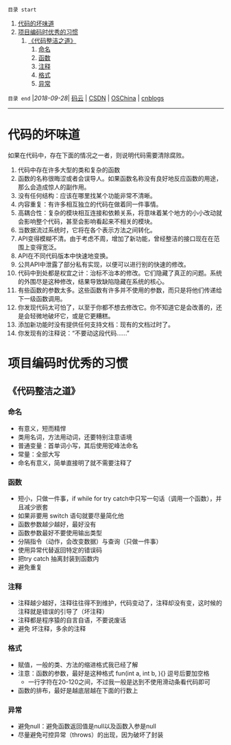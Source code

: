 `目录 start`
 
1. [代码的坏味道](#代码的坏味道)
1. [项目编码时优秀的习惯](#项目编码时优秀的习惯)
    1. [《代码整洁之道》](#《代码整洁之道》)
        1. [命名](#命名)
        1. [函数](#函数)
        1. [注释](#注释)
        1. [格式](#格式)
        1. [异常](#异常)

`目录 end` |_2018-09-28_| [码云](https://gitee.com/gin9) | [CSDN](http://blog.csdn.net/kcp606) | [OSChina](https://my.oschina.net/kcp1104) | [cnblogs](http://www.cnblogs.com/kuangcp)
****************************************
# 代码的坏味道

如果在代码中，存在下面的情况之一者，则说明代码需要清除腐败。

1. 代码中存在许多大型的类和复杂的函数
1. 函数的名称很晦涩或者会误导人。如果函数名称没有良好地反应函数的用途，那么会造成惊人的副作用。
1. 没有任何结构：应该在哪里找某个功能非常不清晰。
1. 内容重复：有许多相互独立的代码在做着同一件事情。
1. 高耦合性：复杂的模块相互连接和依赖关系，将意味着某个地方的小小改动就会影响整个代码，甚至会影响看起来不相关的模块。
1. 当数据流过系统时，它将在各个表示方法之间转化。
1. API变得模糊不清。由于考虑不周，增加了新功能，曾经整洁的接口现在在范围上变得宽泛。
1. API在不同代码版本中快速地变换。
1. 公共API中泄露了部分私有实现，以便可以进行别的快速的修改。
1. 代码中到处都是权宜之计：治标不治本的修改。它们隐藏了真正的问题。系统的外围尽是这种修改，结果导致缺陷隐藏在系统的核心。
1. 有些函数的参数太多。这些函数有许多并不使用的参数，而只是将他们传递给下一级函数调用。
1. 你发现代码太可怕了，以至于你都不想去修改它。你不知道它是会改善的，还是会轻微地破坏它，或是它更糟糕。
1. 添加新功能时没有提供任何支持文档：现有的文档过时了。
1. 你发现有的注释说：“不要动这段代码......”


# 项目编码时优秀的习惯


## 《代码整洁之道》
			
### 命名
- 有意义，短而精悍
- 类用名词，方法用动词，还要特别注意语境
- 普通变量：首单词小写，其后使用驼峰法命名
- 常量：全部大写
- 命名有意义，简单直接明了就不需要注释了
	
### 函数
- 短小，只做一件事，if while for try catch中只写一句话（调用一个函数），并且减少嵌套
- 如果非要用 switch 语句就要尽量简化他
- 函数参数越少越好，最好没有
- 函数参数最好不要使用输出类型
- 分隔指令（动作，会改变数据）与查询（只做一件事）
- 使用异常代替返回特定的错误码
- 把try catch 抽离封装到函数内
- 避免重复
	
### 注释
- 注释越少越好，注释往往得不到维护，代码变动了，注释却没有变，这时候的注释就是错误的引导了（坏注释）
- 注释都是程序猿的自言自语，不要说废话
- 避免 坏注释，多余的注释

### 格式
- 赋值，一般的类、方法的缩进格式我已经了解
- 注意：函数的参数，最好是这种格式 fun(int a, int b, ){} 逗号后要加空格
    - 一行字符在20-120之间，不过我一般是达到不使用滑动条看代码即可
- 函数的排布，最好是越底层越在下面的行数上

### 异常
- 避免null：避免函数返回值是null以及函数入参是null
- 尽量避免可控异常（throws）的出现，因为破坏了封装
	
